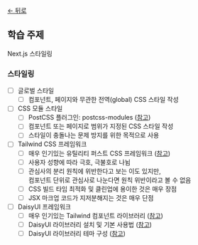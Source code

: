 [← 뒤로](../README.md)

## 학습 주제

Next.js 스타일링

### 스타일링

- [ ] 글로벌 스타일
  - [ ] 컴포넌트, 페이지와 무관한 전역(global) CSS 스타일 작성
- [ ] CSS 모듈 스타일
  - [ ] PostCSS 플러그인: postcss-modules ([참고](https://github.com/madyankin/postcss-modules))
  - [ ] 컴포넌트 또는 페이지로 범위가 지정된 CSS 스타일 작성
  - [ ] 스타일이 충돌나는 문제 방지를 위한 목적으로 사용
- [ ] Tailwind CSS 프레임워크
  - [ ] 매우 인기있는 유틸리티 퍼스트 CSS 프레임워크 ([참고](https://tailwindcss.com))
  - [ ] 사용자 성향에 따라 극호, 극불호로 나뉨
  - [ ] 관심사의 분리 원칙에 위반한다고 보는 이도 있지만,<br />컴포넌트 단위로 관심사로 나눈다면 원칙 위반이라고 볼 수 없음
  - [ ] CSS 빌드 타임 최적화 및 클린업에 용이한 것은 매우 장점
  - [ ] JSX 마크업 코드가 지저분해지는 것은 매우 단점
- [ ] DaisyUI 프레임워크
  - [ ] 매우 인기있는 Tailwind 컴포넌트 라이브러리 ([참고](https://daisyui.com))
  - [ ] DaisyUI 라이브러리 설치 및 기본 사용법 ([참고](https://daisyui.com/docs/install/))
  - [ ] DaisyUI 라이브러리 테마 구성 ([참고](https://daisyui.com/docs/themes/))